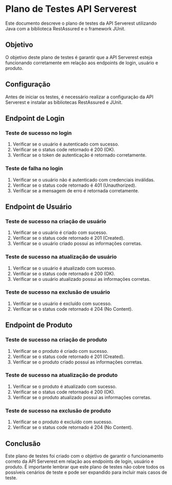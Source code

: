 # Plano de Testes API Serverest

Este documento descreve o plano de testes da API Serverest utilizando Java com a biblioteca RestAssured e o framework JUnit.

## Objetivo

O objetivo deste plano de testes é garantir que a API Serverest esteja funcionando corretamente em relação aos endpoints de login, usuário e produto.

## Configuração

Antes de iniciar os testes, é necessário realizar a configuração da API Serverest e instalar as bibliotecas RestAssured e JUnit.

## Endpoint de Login

### Teste de sucesso no login

1. Verificar se o usuário é autenticado com sucesso.
2. Verificar se o status code retornado é 200 (OK).
3. Verificar se o token de autenticação é retornado corretamente.

### Teste de falha no login

1. Verificar se o usuário não é autenticado com credenciais inválidas.
2. Verificar se o status code retornado é 401 (Unauthorized).
3. Verificar se a mensagem de erro é retornada corretamente.

## Endpoint de Usuário

### Teste de sucesso na criação de usuário

1. Verificar se o usuário é criado com sucesso.
2. Verificar se o status code retornado é 201 (Created).
3. Verificar se o usuário criado possui as informações corretas.

### Teste de sucesso na atualização de usuário

1. Verificar se o usuário é atualizado com sucesso.
2. Verificar se o status code retornado é 200 (OK).
3. Verificar se o usuário atualizado possui as informações corretas.

### Teste de sucesso na exclusão de usuário

1. Verificar se o usuário é excluído com sucesso.
2. Verificar se o status code retornado é 204 (No Content).

## Endpoint de Produto

### Teste de sucesso na criação de produto

1. Verificar se o produto é criado com sucesso.
2. Verificar se o status code retornado é 201 (Created).
3. Verificar se o produto criado possui as informações corretas.

### Teste de sucesso na atualização de produto

1. Verificar se o produto é atualizado com sucesso.
2. Verificar se o status code retornado é 200 (OK).
3. Verificar se o produto atualizado possui as informações corretas.

### Teste de sucesso na exclusão de produto

1. Verificar se o produto é excluído com sucesso.
2. Verificar se o status code retornado é 204 (No Content).

## Conclusão

Este plano de testes foi criado com o objetivo de garantir o funcionamento correto da API Serverest em relação aos endpoints de login, usuário e produto. É importante lembrar que este plano de testes não cobre todos os possíveis cenários de teste e pode ser expandido para incluir mais casos de teste.
